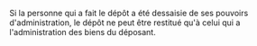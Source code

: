   
 Si la personne qui a fait le dépôt a été dessaisie de ses pouvoirs d'administration, le dépôt ne peut être restitué qu'à celui qui a l'administration des biens du déposant.  

  
